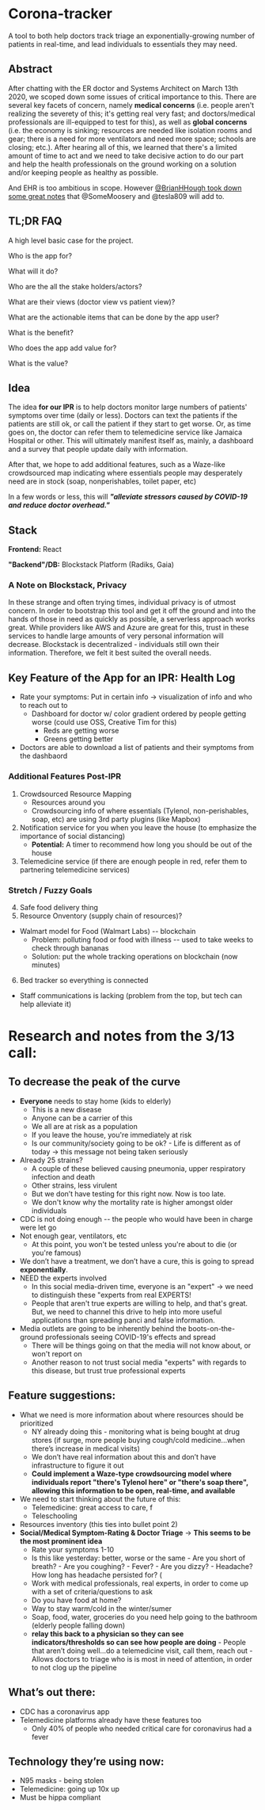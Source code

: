 # Corona-tracker
A tool to both help doctors track triage an exponentially-growing number of patients in real-time, and lead individuals to essentials they may need.

## Abstract
After chatting with the ER doctor and Systems Architect on March 13th 2020, we scoped down some issues of critical importance to this. There are several key facets of concern, namely <b>medical concerns</b> (i.e. people aren't realizing the severety of this; it's getting real very fast; and doctors/medical professionals are ill-equipped to test for this), as well as <b>global concerns</b> (i.e. the economy is sinking; resources are needed like isolation rooms and gear; there is a need for more ventilators and need more space; schools are closing; etc.). After hearing all of this, we learned that there's a limited amount of time to act and we need to take decisive action to do our part and help the health professionals on the ground working on a solution and/or keeping people as healthy as possible.

And EHR is too ambitious in scope. However [@BrianHHough took down some great notes](https://docs.google.com/document/d/15DekMbBnLjWSk_hAQclLzTFBCYygyeMGkGknJrBHnnM/edit?usp=sharing) that @SomeMoosery and @tesla809 will add to.

## TL;DR FAQ
A high level basic case for the project. 

Who is the app for?  

What will it do?  

Who are the all the stake holders/actors?   

What are their views (doctor view vs patient view)?  

What are the actionable items that can be done by the app user?   

What is the benefit? 

Who does the app add value for?  

What is the value?   

## Idea
The idea **for our IPR** is to help doctors monitor large numbers of patients' symptoms over time (daily or less). Doctors can text the patients if the patients are still ok, or call the patient if they start to get worse. Or, as time goes on, the doctor can refer them to telemedicine service like Jamaica Hospital or other. This will ultimately manifest itself as, mainly, a dashboard and a survey that people update daily with information.

After that, we hope to add additional features, such as a Waze-like crowdsourced map indicating where essentials people may desperately need are in stock (soap, nonperishables, toilet paper, etc)

In a few words or less, this will **_"alleviate stressors caused by COVID-19 and reduce doctor overhead."_**

## Stack
**Frontend:** React

**"Backend"/DB:** Blockstack Platform (Radiks, Gaia)

### A Note on Blockstack, Privacy
In these strange and often trying times, individual privacy is of utmost concern. In order to bootstrap this tool and get it off the ground and into the hands of those in need as quickly as possible, a serverless approach works great. While providers like AWS and Azure are great for this, trust in these services to handle large amounts of very personal information will decrease. Blockstack is decentralized - individuals still own their information. Therefore, we felt it best suited the overall needs.

## Key Feature of the App for an IPR: Health Log
- Rate your symptoms: Put in certain info &#8594; visualization of info and who to reach out to
    - Dashboard for doctor w/ color gradient ordered by people getting worse (could use OSS, Creative Tim for this)
        - Reds are getting worse
        - Greens getting better
- Doctors are able to download a list of patients and their symptoms from the dashbaord

### Additional Features Post-IPR
1. Crowdsourced Resource Mapping
    - Resources around you
    - Crowdsourcing info of where essentials (Tylenol, non-perishables, soap, etc) are using 3rd party plugins (like Mapbox)
2. Notification service for you when you leave the house (to emphasize the importance of social distancing)
    - **Potential:** A timer to recommend how long you should be out of the house
3. Telemedicine service (if there are enough people in red, refer them to partnering telemedicine services)

### Stretch / Fuzzy Goals
4. Safe food delivery thing
5. Resource Onventory (supply chain of resources)? 
- Walmart model for Food (Walmart Labs) -- blockchain
    - Problem: polluting food or food with illness -- used to take weeks to check through bananas
    - Solution: put the whole tracking operations on blockchain (now minutes)
6. Bed tracker so everything is connected
- Staff communications is lacking (problem from the top, but tech can help alleviate it) 

# Research and notes from the 3/13 call:
## To decrease the peak of the curve
- **Everyone** needs to stay home (kids to elderly)
    - This is a new disease
    - Anyone can be a carrier of this
    - We all are at risk as a population
    - If you leave the house, you're immediately at risk
    - Is our community/society going to be ok?
          - Life is different as of today → this message not being taken seriously
- Already 25 strains? 
    - A couple of these believed causing pneumonia, upper respiratory infection and death
    - Other strains, less virulent
    - But we don’t have testing for this right now. Now is too late.
    - We don't know why the mortality rate is higher amongst older individuals
- CDC is not doing enough -- the people who would have been in charge were let go
- Not enough gear, ventilators, etc
    - At this point, you won't be tested unless you're about to die (or you're famous)
- We don’t have a treatment, we don’t have a cure, this is going to spread **exponentially**.
- NEED the experts involved
    - In this social media-driven time, everyone is an "expert" &#8594; we need to distinguish these "experts from real EXPERTS!
    - People that aren't true experts are willing to help, and that's great. But, we need to channel this drive to help into more useful applications than spreading panci and false information.
- Media outlets are going to be inherently behind the boots-on-the-ground professionals seeing COVID-19's effects and spread
    - There will be things going on that the media will not know about, or won't report on
    - Another reason to not trust social media "experts" with regards to this disease, but trust true professional experts

## Feature suggestions:
- What we need is more information about where resources should be prioritized
    - NY already doing this - monitoring what is being bought at drug stores (if surge, more people buying cough/cold medicine...when there’s increase in medical visits)
    - We don’t have real information about this and don’t have infrastructure to figure it out
    - **Could implement a Waze-type crowdsourcing model where individuals report "there's Tylenol here" or "there's soap there", allowing this information to be open, real-time, and available**
- We need to start thinking about the future of this:
    - Telemedicine: great access to care, f
    - Teleschooling 
- Resources inventory (this ties into bullet point 2)
- **Social/Medical Symptom-Rating & Doctor Triage** &#8594; **This seems to be the most prominent idea**
    - Rate your symptoms 1-10
    - Is this like yesterday: better, worse or the same
          - Are you short of breath?
          - Are you coughing?
          - Fever?
          - Are you dizzy?
          - Headache? How long has headache persisted for? (
    - Work with medical professionals, real experts, in order to come up with a set of criteria/questions to ask
    - Do you have food at home?
    - Way to stay warm/cold in the winter/sumer
    - Soap, food, water, groceries do you need help going to the bathroom (elderly people falling down)
    - **relay this back to a physician so they can see indicators/thresholds so can see how people are doing**
          - People that aren’t doing well...do a telemedicine visit, call them, reach out
          - Allows doctors to triage who is is most in need of attention, in order to not clog up the pipeline

## What’s out there:
- CDC has a coronavirus app
- Telemedicine platforms already have these features too
    - Only 40% of people who needed critical care for coronavirus had a fever

## Technology they’re using now:
- N95 masks - being stolen
- Telemedicine: going up 10x up
- Must be hippa compliant


